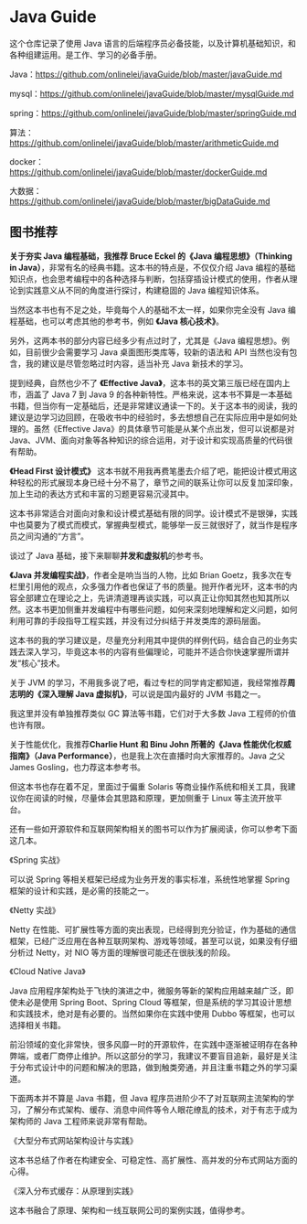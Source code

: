 # Java Guide

这个仓库记录了使用 Java 语言的后端程序员必备技能，以及计算机基础知识，和各种组建运用。是工作、学习的必备手册。

Java：https://github.com/onlinelei/javaGuide/blob/master/javaGuide.md

mysql：https://github.com/onlinelei/javaGuide/blob/master/mysqlGuide.md

spring：https://github.com/onlinelei/javaGuide/blob/master/springGuide.md

算法：https://github.com/onlinelei/javaGuide/blob/master/arithmeticGuide.md

docker：https://github.com/onlinelei/javaGuide/blob/master/dockerGuide.md

大数据：https://github.com/onlinelei/javaGuide/blob/master/bigDataGuide.md


## 图书推荐

**关于夯实 Java 编程基础，我推荐 Bruce Eckel 的《Java 编程思想》（Thinking in Java）**，非常有名的经典书籍。这本书的特点是，不仅仅介绍 Java 编程的基础知识点，也会思考编程中的各种选择与判断，包括穿插设计模式的使用，作者从理论到实践意义从不同的角度进行探讨，构建稳固的 Java 编程知识体系。

当然这本书也有不足之处，毕竟每个人的基础不太一样，如果你完全没有 Java 编程基础，也可以考虑其他的参考书，例如 **《Java 核心技术》**。

另外，这两本书的部分内容已经多少有点过时了，尤其是《Java 编程思想》。例如，目前很少会需要学习 Java 桌面图形类库等，较新的语法和 API 当然也没有包含，我的建议是尽管忽略过时内容，适当补充 Java 新技术的学习。

提到经典，自然也少不了 **《Effective Java》**，这本书的英文第三版已经在国内上市，涵盖了 Java 7 到 Java 9 的各种新特性。严格来说，这本书不算是一本基础书籍，但当你有一定基础后，还是非常建议通读一下的。关于这本书的阅读，我的建议是边学习边回顾，在吸收书中的经验时，多去想想自己在实际应用中是如何处理的。虽然《Effective Java》的具体章节可能是从某个点出发，但可以说都是对 Java、JVM、面向对象等各种知识的综合运用，对于设计和实现高质量的代码很有帮助。

**《Head First 设计模式》** 这本书就不用我再费笔墨去介绍了吧，能把设计模式用这种轻松的形式展现本身已经十分不易了，章节之间的联系让你可以反复加深印象，加上生动的表达方式和丰富的习题更容易沉浸其中。



这本书非常适合对面向对象和设计模式基础有限的同学。设计模式不是银弹，实践中也莫要为了模式而模式，掌握典型模式，能够举一反三就很好了，就当作是程序员之间沟通的“方言”。

谈过了 Java 基础，接下来聊聊**并发和虚拟机**的参考书。

**《Java 并发编程实战》**，作者全是响当当的人物，比如 Brian Goetz，我多次在专栏里引用他的观点，众多强力作者也保证了书的质量。抛开作者光环，这本书的内容全部建立在理论之上，先讲清道理再谈实践，可以真正让你知其然也知其所以然。这本书更加侧重并发编程中有哪些问题，如何来深刻地理解和定义问题，如何利用可靠的手段指导工程实践，并没有过分纠结于并发类库的源码层面。



这本书的我的学习建议是，尽量充分利用其中提供的样例代码，结合自己的业务实践去深入学习，毕竟这本书的内容有些偏理论，可能并不适合你快速掌握所谓并发“核心”技术。


关于 JVM 的学习，不用我多说了吧，看过专栏的同学肯定都知道，我经常推荐**周志明的《深入理解 Java 虚拟机》**，可以说是国内最好的 JVM 书籍之一。

我这里并没有单独推荐类似 GC 算法等书籍，它们对于大多数 Java 工程师的价值也许有限。

关于性能优化，我推荐**Charlie Hunt 和 Binu John 所著的《Java 性能优化权威指南》（Java Performance）**，也是我上次在直播时向大家推荐的。Java 之父 James Gosling，也力荐这本参考书。

但这本书也存在着不足，里面过于偏重 Solaris 等商业操作系统和相关工具，我建议你在阅读的时候，尽量体会其思路和原理，更加侧重于 Linux 等主流开放平台。

还有一些如开源软件和互联网架构相关的图书可以作为扩展阅读，你可以参考下面这几本。

《Spring 实战》

可以说 Spring 等相关框架已经成为业务开发的事实标准，系统性地掌握 Spring 框架的设计和实践，是必需的技能之一。

《Netty 实战》

Netty 在性能、可扩展性等方面的突出表现，已经得到充分验证，作为基础的通信框架，已经广泛应用在各种互联网架构、游戏等领域，甚至可以说，如果没有仔细分析过 Netty，对 NIO 等方面的理解很可能还在很肤浅的阶段。

《Cloud Native Java》

Java 应用程序架构处于飞快的演进之中，微服务等新的架构应用越来越广泛，即使未必是使用 Spring Boot、Spring Cloud 等框架，但是系统的学习其设计思想和实践技术，绝对是有必要的。当然如果你在实践中使用 Dubbo 等框架，也可以选择相关书籍。

前沿领域的变化非常快，很多风靡一时的开源软件，在实践中逐渐被证明存在各种弊端，或者厂商停止维护。所以这部分的学习，我建议不要盲目追新，最好是关注于分布式设计中的问题和解决的思路，做到触类旁通，并且注重书籍之外的学习渠道。

下面两本并不算是 Java 书籍，但 Java 程序员进阶少不了对互联网主流架构的学习，了解分布式架构、缓存、消息中间件等令人眼花缭乱的技术，对于有志于成为架构师的 Java 工程师来说非常有帮助。

《大型分布式网站架构设计与实践》

这本书总结了作者在构建安全、可稳定性、高扩展性、高并发的分布式网站方面的心得。

《深入分布式缓存：从原理到实践》

这本书融合了原理、架构和一线互联网公司的案例实践，值得参考。

